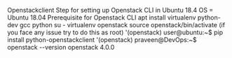 Openstackclient
Step for setting up Openstack CLI in Ubuntu 18.4
OS = Ubuntu 18.04
Prerequisite for Openstack CLI 
apt install virtualenv python-dev gcc python
su - <user>
virtualenv openstack
source openstack/bin/activate  (if you face any issue try to do this as root)
'(openstack) user@ubuntu:~$ pip install python-openstackclient
'(openstack) praveen@DevOps:~$ openstack --version
openstack 4.0.0

